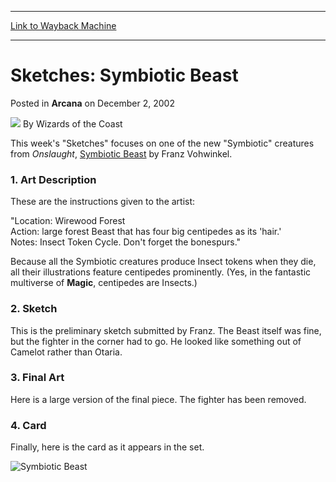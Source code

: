
---
[Link to Wayback Machine](https://web.archive.org/web/20210429104238/https://magic.wizards.com/en/articles/archive/arcana/sketches-symbiotic-beast-2002-12-02)

[_metadata_:author]:- "Wizards of the Coast"
[_metadata_:description]:- "This week's `Sketches` focuses on one of the new `Symbiotic` creatures from Onslaught, Symbiotic Beast by Franz Vohwinkel.1. Art DescriptionThese are the instructions given to the artist:`Location: Wirewood Forest Action: large forest Beast that has four big centipedes as its 'hair.' Notes: Insect Token Cycle. Don't forget the bonespurs.`Because all the Symbiotic creatures"
[_metadata_:generator]:- "Drupal 7 (http://drupal.org)"
[_metadata_:node]:- "604846"
[_metadata_:publish_date]:- "2002-12-02"
[_metadata_:source]:- "div-main-content"
[_metadata_:title]:- "Sketches: Symbiotic Beast"
[_metadata_:wayback_capture_timestamp]:- "2021-04-29 10:42:38"
[_metadata_:wayback_raw_url]:- "https://web.archive.org/web/20210429104238id_/https://magic.wizards.com/en/articles/archive/arcana/sketches-symbiotic-beast-2002-12-02"
[_metadata_:wayback_url]:- "https://magic.wizards.com/en/articles/archive/arcana/sketches-symbiotic-beast-2002-12-02"
---


Sketches: Symbiotic Beast
=========================



 Posted in **Arcana**
 on December 2, 2002 






![](https://media.magic.wizards.com/styles/auth_small/public/images/person/wizards_author.jpg)
By Wizards of the Coast











This week's "Sketches" focuses on one of the new "Symbiotic" creatures from *Onslaught*, [Symbiotic Beast](http://gatherer.wizards.com/Pages/Card/Details.aspx?name=Symbiotic+Beast) by Franz Vohwinkel.

### 1. Art Description

These are the instructions given to the artist:

"Location: Wirewood Forest  
 Action: large forest Beast that has four big centipedes as its 'hair.'  
 Notes: Insect Token Cycle. Don't forget the bonespurs."

Because all the Symbiotic creatures produce Insect tokens when they die, all their illustrations feature centipedes prominently. (Yes, in the fantastic multiverse of **Magic**, centipedes are Insects.)

### 2. Sketch

This is the preliminary sketch submitted by Franz. The Beast itself was fine, but the fighter in the corner had to go. He looked like something out of Camelot rather than Otaria.

### 3. Final Art

Here is a large version of the final piece. The fighter has been removed.

### 4. Card

Finally, here is the card as it appears in the set.

![Symbiotic Beast](http://gatherer.wizards.com/Handlers/Image.ashx?type=card&name=Symbiotic+Beast)





